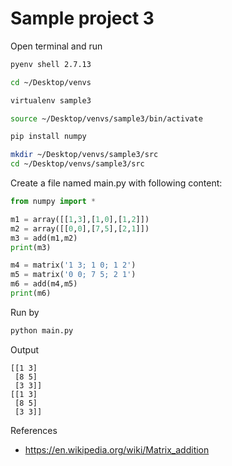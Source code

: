 # Sample project 3

Open terminal and run

```bash
pyenv shell 2.7.13

cd ~/Desktop/venvs

virtualenv sample3

source ~/Desktop/venvs/sample3/bin/activate

pip install numpy

mkdir ~/Desktop/venvs/sample3/src
cd ~/Desktop/venvs/sample3/src
```

Create a file named main.py with following content:

```py
from numpy import *

m1 = array([[1,3],[1,0],[1,2]])
m2 = array([[0,0],[7,5],[2,1]])
m3 = add(m1,m2)
print(m3)

m4 = matrix('1 3; 1 0; 1 2')
m5 = matrix('0 0; 7 5; 2 1')
m6 = add(m4,m5)
print(m6)
```

Run by

```bash
python main.py
```

Output

```
[[1 3]
 [8 5]
 [3 3]]
[[1 3]
 [8 5]
 [3 3]]
```

References

* https://en.wikipedia.org/wiki/Matrix_addition
